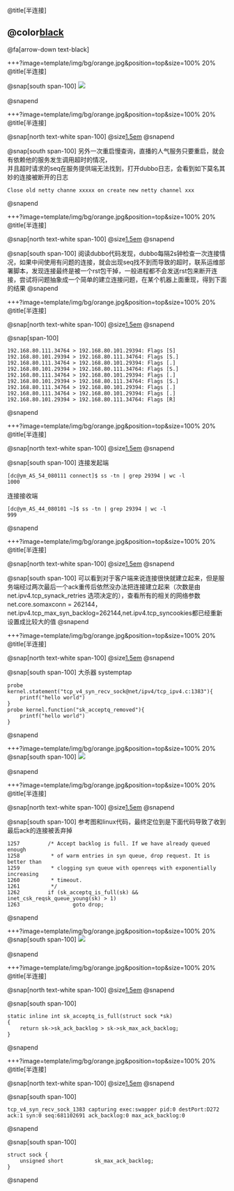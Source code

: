 @title[半连接]

## @color[black](半连接)

@fa[arrow-down text-black]

+++?image=template/img/bg/orange.jpg&position=top&size=100% 20%
@title[半连接]

@snap[south span-100]
![](http://wx4.sinaimg.cn/large/0060lm7Tly1g1xkng3eg0j30dw0hm0tr.jpeg)
<br><br>
@snapend


+++?image=template/img/bg/orange.jpg&position=top&size=100% 20%
@title[半连接]

@snap[north text-white span-100]
@size[1.5em](现象)
@snapend

@snap[south span-100]
另外一次重启慢查询，直播的人气服务只要重启，就会有依赖他的服务发生调用超时的情况，<br>
并且超时请求的seq在服务提供端无法找到，打开dubbo日志，会看到如下莫名其妙的连接被断开的日志<br>
```
Close old netty channe xxxxx on create new netty channel xxx
```
@snapend

+++?image=template/img/bg/orange.jpg&position=top&size=100% 20%
@title[半连接]

@snap[north text-white span-100]
@size[1.5em](猜想和排查)
@snapend

@snap[south span-100]
阅读dubbo代码发现，dubbo每隔2s钟检查一次连接情况，如果中间使用有问题的连接，就会出现seq找不到而导致的超时，联系运维部署脚本，发现连接最终是被一个rst包干掉，一般进程都不会发送rst包来断开连接，尝试将问题抽象成一个简单的建立连接问题，在某个机器上面重现，得到下面的结果
@snapend

+++?image=template/img/bg/orange.jpg&position=top&size=100% 20%
@title[半连接]

@snap[north text-white span-100]
@size[1.5em](猜想和排查)
@snapend

@snap[span-100]
```
192.168.80.111.34764 > 192.168.80.101.29394: Flags [S]
192.168.80.101.29394 > 192.168.80.111.34764: Flags [S.]
192.168.80.111.34764 > 192.168.80.101.29394: Flags [.]
192.168.80.101.29394 > 192.168.80.111.34764: Flags [S.]
192.168.80.111.34764 > 192.168.80.101.29394: Flags [.]
192.168.80.101.29394 > 192.168.80.111.34764: Flags [S.]
192.168.80.111.34764 > 192.168.80.101.29394: Flags [.]
192.168.80.111.34764 > 192.168.80.101.29394: Flags [.]
192.168.80.101.29394 > 192.168.80.111.34764: Flags [R]
```
@snapend

+++?image=template/img/bg/orange.jpg&position=top&size=100% 20%
@title[半连接]

@snap[north text-white span-100]
@size[1.5em](猜想和排查)
@snapend

@snap[south span-100]
连接发起端
```
[dc@ym_AS_54_080111 connect]$ ss -tn | grep 29394 | wc -l
1000
```
连接接收端
```
[dc@ym_AS_44_080101 ~]$ ss -tn | grep 29394 | wc -l
999
```
@snapend

+++?image=template/img/bg/orange.jpg&position=top&size=100% 20%
@title[半连接]

@snap[north text-white span-100]
@size[1.5em](猜想和排查)
@snapend

@snap[south span-100]
可以看到对于客户端来说连接很快就建立起来，但是服务端经过两次最后一个ack重传后依然没办法把连接建立起来（次数是由net.ipv4.tcp_synack_retries 选项决定的），查看所有的相关的网络参数net.core.somaxconn = 262144，net.ipv4.tcp_max_syn_backlog=262144,net.ipv4.tcp_syncookies都已经重新设置成比较大的值
@snapend

+++?image=template/img/bg/orange.jpg&position=top&size=100% 20%
@title[半连接]

@snap[north text-white span-100]
@size[1.5em](猜想和排查)
@snapend

@snap[south span-100]
大杀器 systemptap
```
probe kernel.statement("tcp_v4_syn_recv_sock@net/ipv4/tcp_ipv4.c:1383"){
    printf("hello world")
}
probe kernel.function("sk_acceptq_removed"){
    printf("hello world")
}
```
@snapend

+++?image=template/img/bg/orange.jpg&position=top&size=100% 20%
@snap[south span-100]
![](http://wx2.sinaimg.cn/large/0060lm7Tly1g1xkrm4o6hj30dn0a5dh8.jpg)
<br><br>
@snapend

+++?image=template/img/bg/orange.jpg&position=top&size=100% 20%
@title[半连接]

@snap[north text-white span-100]
@size[1.5em](猜想和排查)
@snapend

@snap[south span-100]
参考图和linux代码，最终定位到是下面代码导致了收到最后ack的连接被丢弃掉
```
1257         /* Accept backlog is full. If we have already queued enough
1258          * of warm entries in syn queue, drop request. It is better than
1259          * clogging syn queue with openreqs with exponentially increasing
1260          * timeout.
1261          */
1262         if (sk_acceptq_is_full(sk) && inet_csk_reqsk_queue_young(sk) > 1)
1263                 goto drop;
```
@snapend

+++?image=template/img/bg/orange.jpg&position=top&size=100% 20%
@snap[south span-100]
![](http://wx2.sinaimg.cn/large/0060lm7Tly1g1xkrm4o6hj30dn0a5dh8.jpg)
<br><br>
@snapend

+++?image=template/img/bg/orange.jpg&position=top&size=100% 20%
@title[半连接]

@snap[north text-white span-100]
@size[1.5em](猜想和排查)
@snapend

@snap[south span-100]
```
static inline int sk_acceptq_is_full(struct sock *sk)
{
    return sk->sk_ack_backlog > sk->sk_max_ack_backlog;
}
```
@snapend


+++?image=template/img/bg/orange.jpg&position=top&size=100% 20%
@title[半连接]

@snap[north text-white span-100]
@size[1.5em](猜想和排查)
@snapend

@snap[south span-100]
```
tcp_v4_syn_recv_sock_1383 capturing exec:swapper pid:0 destPort:D272 ack:1 syn:0 seq:681102691 ack_backlog:0 max_ack_backlog:0
```
@snapend

@snap[south span-100]
```
struct sock {
    unsigned short          sk_max_ack_backlog;
}
```
@snapend


